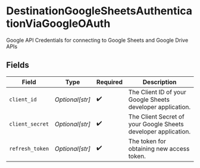 # DestinationGoogleSheetsAuthenticationViaGoogleOAuth

Google API Credentials for connecting to Google Sheets and Google Drive APIs


## Fields

| Field                                                          | Type                                                           | Required                                                       | Description                                                    |
| -------------------------------------------------------------- | -------------------------------------------------------------- | -------------------------------------------------------------- | -------------------------------------------------------------- |
| `client_id`                                                    | *Optional[str]*                                                | :heavy_check_mark:                                             | The Client ID of your Google Sheets developer application.     |
| `client_secret`                                                | *Optional[str]*                                                | :heavy_check_mark:                                             | The Client Secret of your Google Sheets developer application. |
| `refresh_token`                                                | *Optional[str]*                                                | :heavy_check_mark:                                             | The token for obtaining new access token.                      |